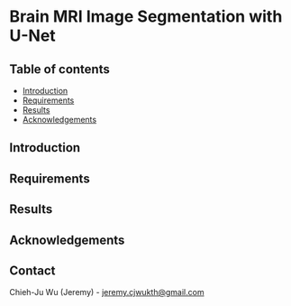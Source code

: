 # Brain MRI Image Segmentation with U-Net


## Table of contents

<!--ts-->
   * [Introduction](#Introfuction)
   * [Requirements](#Requirements)
   * [Results](#Results)
   * [Acknowledgements](#Acknowledgements)
<!--te-->


## Introduction
## Requirements
## Results
## Acknowledgements

<!-- CONTACT -->
## Contact

Chieh-Ju Wu (Jeremy) - jeremy.cjwukth@gmail.com
